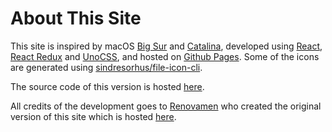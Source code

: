 # About This Site

This site is inspired by macOS [Big Sur](https://www.apple.com/in/macos/big-sur/) and [Catalina](https://www.apple.com/bw/macos/catalina/), developed using [React](https://reactjs.org/), [React Redux](https://react-redux.js.org/) and [UnoCSS](https://uno.antfu.me/), and hosted on [Github Pages](https://pages.github.com/). Some of the icons are generated using [sindresorhus/file-icon-cli](https://github.com/sindresorhus/file-icon-cli).

The source code of this version is hosted [here](https://github.com/sayuru-akash/resume-playground).

All credits of the development goes to [Renovamen](https://github.com/Renovamen/) who created the original version of this site which is hosted [here](https://github.com/Renovamen/playground-macos).